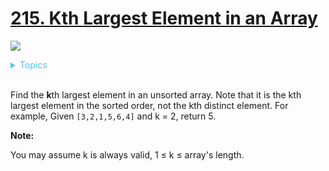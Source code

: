 # [215. Kth Largest Element in an Array]()

![](https://img.shields.io/badge/Difficulty-Medium-F8AF40.svg)

<details>
<summary style="color:#4FC3F7">Topics</summary>

* [`Divide and Conquer`](https://leetcode.com/tag/divide-and-conquer/)
* [`Heap`](https://leetcode.com/tag/heap/)

</details>
<br />


Find the **k**th largest element in an unsorted array. Note that it is the kth largest element in the sorted order, not the kth distinct element.
For example,
Given `[3,2,1,5,6,4]` and k = 2, return 5.

**Note:**

You may assume k is always valid, 1 ≤ k ≤ array's length.